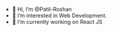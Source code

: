 - 👋 Hi, I’m @Patil-Roshan
- 👀 I’m interested in Web Development.
- 🌱 I’m currently working on React JS

<!---
Patil-Roshan/Patil-Roshan is a ✨ special ✨ repository because its `README.md` (this file) appears on your GitHub profile.
You can click the Preview link to take a look at your changes.
--->

